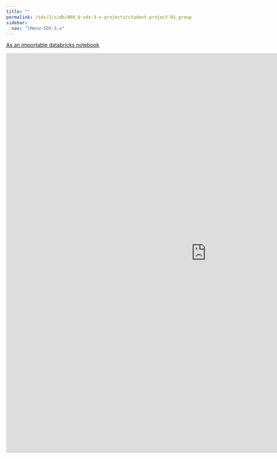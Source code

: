 ```yaml
---
title: ""
permalink: /sds/3/x/db/000_0-sds-3-x-projects/student-project-01_group-TheTwoCultures/03_word2vec/
sidebar:
  nav: "lMenu-SDS-3.x"
---
```


[As an importable databricks notebook](https://lamastex.github.io/scalable-data-science/sds/3/x/db/000_0-sds-3-x-projects/student-project-01_group-TheTwoCultures/03_word2vec.html)

<iframe src="https://lamastex.github.io/scalable-data-science/sds/3/x/db/000_0-sds-3-x-projects/student-project-01_group-TheTwoCultures/03_word2vec.html" width="1080" height="1080" frameborder="0"></iframe>
